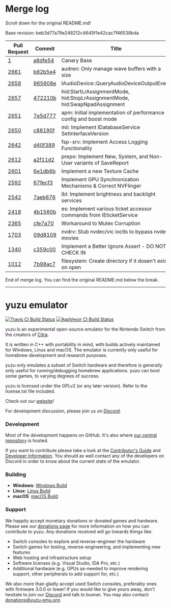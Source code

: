 # Merge log

Scroll down for the original README.md!

Base revision: beb3d77a79e248212c4645f1e42cac7f46538bda

|Pull Request|Commit|Title|Author|Merged?|
|----|----|----|----|----|
|[1](https://github.com/yuzu-emu/yuzu-canary/pull/1)|[a8dfe54](https://github.com/yuzu-emu/yuzu-canary/pull/1/files/)|Canary Base|[chris062689](https://github.com/chris062689)|Yes|
|[2661](https://github.com/yuzu-emu/yuzu/pull/2661)|[b82b5e4](https://github.com/yuzu-emu/yuzu/pull/2661/files/)|audren: Only manage wave buffers with a size|[ogniK5377](https://github.com/ogniK5377)|Yes|
|[2658](https://github.com/yuzu-emu/yuzu/pull/2658)|[965608e](https://github.com/yuzu-emu/yuzu/pull/2658/files/)|IAudioDevice::QueryAudioDeviceOutputEvent|[ogniK5377](https://github.com/ogniK5377)|Yes|
|[2657](https://github.com/yuzu-emu/yuzu/pull/2657)|[472210b](https://github.com/yuzu-emu/yuzu/pull/2657/files/)|hid:StartLrAssignmentMode, hid:StopLrAssignmentMode, hid:SwapNpadAssignment|[ogniK5377](https://github.com/ogniK5377)|Yes|
|[2651](https://github.com/yuzu-emu/yuzu/pull/2651)|[7e5d777](https://github.com/yuzu-emu/yuzu/pull/2651/files/)|apm: Initial implementation of performance config and boost mode|[DarkLordZach](https://github.com/DarkLordZach)|Yes|
|[2650](https://github.com/yuzu-emu/yuzu/pull/2650)|[c88190f](https://github.com/yuzu-emu/yuzu/pull/2650/files/)|mii: Implement IDatabaseService SetInterfaceVersion|[DarkLordZach](https://github.com/DarkLordZach)|Yes|
|[2642](https://github.com/yuzu-emu/yuzu/pull/2642)|[d40f389](https://github.com/yuzu-emu/yuzu/pull/2642/files/)|fsp-srv: Implement Access Logging Functionality|[DarkLordZach](https://github.com/DarkLordZach)|Yes|
|[2612](https://github.com/yuzu-emu/yuzu/pull/2612)|[a2f11d2](https://github.com/yuzu-emu/yuzu/pull/2612/files/)|prepo: Implement New, System, and Non-User variants of SaveReport|[DarkLordZach](https://github.com/DarkLordZach)|Yes|
|[2601](https://github.com/yuzu-emu/yuzu/pull/2601)|[6e1db6b](https://github.com/yuzu-emu/yuzu/pull/2601/files/)|Implement a new Texture Cache|[FernandoS27](https://github.com/FernandoS27)|Yes|
|[2592](https://github.com/yuzu-emu/yuzu/pull/2592)|[67fecf3](https://github.com/yuzu-emu/yuzu/pull/2592/files/)|Implement GPU Synchronization Mechanisms & Correct NVFlinger|[FernandoS27](https://github.com/FernandoS27)|Yes|
|[2542](https://github.com/yuzu-emu/yuzu/pull/2542)|[7aeb676](https://github.com/yuzu-emu/yuzu/pull/2542/files/)|lbl: Implement brightness and backlight services|[DarkLordZach](https://github.com/DarkLordZach)|Yes|
|[2418](https://github.com/yuzu-emu/yuzu/pull/2418)|[4b1560b](https://github.com/yuzu-emu/yuzu/pull/2418/files/)|es: Implement various ticket accessor commands from IEticketService|[DarkLordZach](https://github.com/DarkLordZach)|Yes|
|[2365](https://github.com/yuzu-emu/yuzu/pull/2365)|[cfe7a70](https://github.com/yuzu-emu/yuzu/pull/2365/files/)|Workaround to Mutex Corruption|[FernandoS27](https://github.com/FernandoS27)|Yes|
|[1703](https://github.com/yuzu-emu/yuzu/pull/1703)|[09d8109](https://github.com/yuzu-emu/yuzu/pull/1703/files/)|nvdrv: Stub nvdec/vic ioctls to bypass nvdec movies|[DarkLordZach](https://github.com/DarkLordZach)|Yes|
|[1340](https://github.com/yuzu-emu/yuzu/pull/1340)|[c359c00](https://github.com/yuzu-emu/yuzu/pull/1340/files/)|Implement a Better Ignore Assert - DO NOT CHECK IN|[FernandoS27](https://github.com/FernandoS27)|Yes|
|[1012](https://github.com/yuzu-emu/yuzu/pull/1012)|[7b98ac7](https://github.com/yuzu-emu/yuzu/pull/1012/files/)|filesystem: Create directory if it dosen't exist on open|[DarkLordZach](https://github.com/DarkLordZach)|Yes|


End of merge log. You can find the original README.md below the break.

------

yuzu emulator
=============
[![Travis CI Build Status](https://travis-ci.org/yuzu-emu/yuzu.svg?branch=master)](https://travis-ci.org/yuzu-emu/yuzu)
[![AppVeyor CI Build Status](https://ci.appveyor.com/api/projects/status/77k97svb2usreu68?svg=true)](https://ci.appveyor.com/project/bunnei/yuzu)

yuzu is an experimental open-source emulator for the Nintendo Switch from the creators of [Citra](https://citra-emu.org/).

It is written in C++ with portability in mind, with builds actively maintained for Windows, Linux and macOS. The emulator is currently only useful for homebrew development and research purposes.

yuzu only emulates a subset of Switch hardware and therefore is generally only useful for running/debugging homebrew applications. yuzu can boot some games, to varying degrees of success.

yuzu is licensed under the GPLv2 (or any later version). Refer to the license.txt file included.

Check out our [website](https://yuzu-emu.org/)!

For development discussion, please join us on [Discord](https://discord.gg/XQV6dn9).

### Development

Most of the development happens on GitHub. It's also where [our central repository](https://github.com/yuzu-emu/yuzu) is hosted.

If you want to contribute please take a look at the [Contributor's Guide](CONTRIBUTING.md) and [Developer Information](https://github.com/yuzu-emu/yuzu/wiki/Developer-Information). You should as well contact any of the developers on Discord in order to know about the current state of the emulator.

### Building

* __Windows__: [Windows Build](https://github.com/yuzu-emu/yuzu/wiki/Building-For-Windows)
* __Linux__: [Linux Build](https://github.com/yuzu-emu/yuzu/wiki/Building-For-Linux)
* __macOS__: [macOS Build](https://github.com/yuzu-emu/yuzu/wiki/Building-for-macOS)


### Support
We happily accept monetary donations or donated games and hardware. Please see our [donations page](https://yuzu-emu.org/donate/) for more information on how you can contribute to yuzu. Any donations received will go towards things like:
* Switch consoles to explore and reverse-engineer the hardware
* Switch games for testing, reverse-engineering, and implementing new features
* Web hosting and infrastructure setup
* Software licenses (e.g. Visual Studio, IDA Pro, etc.)
* Additional hardware (e.g. GPUs as-needed to improve rendering support, other peripherals to add support for, etc.)

We also more than gladly accept used Switch consoles, preferably ones with firmware 3.0.0 or lower! If you would like to give yours away, don't hesitate to join our [Discord](https://discord.gg/VXqngT3) and talk to bunnei. You may also contact: donations@yuzu-emu.org.
